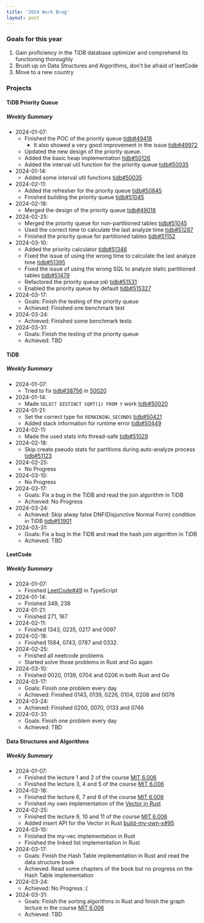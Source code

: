 ```yaml
---
title: '2024 Work Brag'
layout: post
---
```


### Goals for this year

1. Gain proficiency in the TiDB database optimizer and comprehend its functioning thoroughly
2. Brush up on Data Structures and Algorithms, don't be afraid of leetCode
3. Move to a new country

### Projects

#### TiDB Priority Queue

##### Weekly Summary

- 2024-01-07:
  - Finished the POC of the priority queue [tidb#49418](https://github.com/pingcap/tidb/pull/49418)
    - It also showed a very good improvement in the issue [tidb#49972](https://github.com/pingcap/tidb/issues/49972)
  - Updated the new design of the priority queue.
  - Added the basic heap implementation [tidb#50126](https://github.com/pingcap/tidb/pull/50126)
  - Added the interval util function for the priority queue [tidb#50035](https://github.com/pingcap/tidb/pull/50035)
- 2024-01-14:
  - Added some interval util functions [tidb#50035](https://github.com/pingcap/tidb/pull/50035)
- 2024-02-11:
  - Added the refresher for the priority queue [tidb#50845](https://github.com/pingcap/tidb/pull/50845)
  - Finished building the priority queue [tidb#51045](https://github.com/pingcap/tidb/pull/51045)
- 2024-02-18:
  - Merged the design of the priority queue [tidb#49018](https://github.com/pingcap/tidb/pull/49018)
- 2024-02-25:
  - Merged the priority queue for non-partitioned tables [tidb#51045](https://github.com/pingcap/tidb/pull/51045)
  - Used the correct time to calculate the last analyze time [tidb#51287](https://github.com/pingcap/tidb/pull/51287)
  - Finished the priority queue for partitioned tables [tidb#51152](https://github.com/pingcap/tidb/pull/51152)
- 2024-03-10:
  - Added the priority calculator [tidb#51346](https://github.com/pingcap/tidb/pull/51346)
  - Fixed the issue of using the wrong time to calculate the last analyze time [tidb#51395](https://github.com/pingcap/tidb/pull/51395)
  - Fixed the issue of using the wrong SQL to analyze static partitioned tables [tidb#51479](https://github.com/pingcap/tidb/pull/51479)
  - Refactored the priority queue job [tidb#51531](https://github.com/pingcap/tidb/pull/51531)
  - Enabled the priority queue by default [tidb#515327](https://github.com/pingcap/tidb/pull/51537)
- 2024-03-17:
  - Goals: Finish the testing of the priority queue
  - Achieved: Finished one benchmark test
- 2024-03-24:
  - Achieved: Finished some benchmark tests
- 2024-03-31:
  - Goals: Finish the testing of the priority queue
  - Achieved: TBD

#### TiDB

##### Weekly Summary

- 2024-01-07:
  - Tried to fix [tidb#38756](https://github.com/pingcap/tidb/pull/50020) in [50020](https://github.com/pingcap/tidb/pull/50020)
- 2024-01-14:
  - Made `SELECT DISTINCT SQRT(1) FROM t` work [tidb#50020](https://github.com/pingcap/tidb/pull/50020)
- 2024-01-21:
  - Set the correct type for `REMAINING_SECONDS` [tidb#50421](https://github.com/pingcap/tidb/pull/50421)
  - Added stack information for runtime error [tidb#50449](https://github.com/pingcap/tidb/pull/50449)
- 2024-02-11:
  - Made the used stats info thread-safe [tidb#51029](https://github.com/pingcap/tidb/pull/51029)
- 2024-02-18:
  - Skip create pseudo stats for partitions during auto-analyze process [tidb#51123](https://github.com/pingcap/tidb/pull/51123)
- 2024-02-25:
  - No Progress
- 2024-03-10:
  - No Progress
- 2024-03-17:
  - Goals: Fix a bug in the TiDB and read the join algorithm in TiDB
  - Achieved: No Progress
- 2024-03-24:
  - Achieved: Skip alway false DNF(Disjunctive Normal Form) condition in TiDB [tidb#51901](https://github.com/pingcap/tidb/pull/51901)
- 2024-03-31:
  - Goals: Fix a bug in the TiDB and read the hash join algorithm in TiDB
  - Achieved: TBD

#### LeetCode

##### Weekly Summary

- 2024-01-07:
  - Finished [LeetCode#49](https://leetcode.com/problems/group-anagrams/description/) in TypeScript
- 2024-01-14:
  - Finished 349, 238
- 2024-01-21:
  - Finished 271, 167
- 2024-02-11:
  - Finished 1343, 0235, 0217 and 0097
- 2024-02-18:
  - Finished 1584, 0743, 0787 and 0332.
- 2024-02-25:
  - Finished all neetcode problems
  - Started solve those problems in Rust and Go again
- 2024-03-10:
  - Finished 0020, 0139, 0704 and 0206 in both Rust and Go
- 2024-03-17:
  - Goals: Finish one problem every day
  - Achieved: Finished 0143, 0139, 0226, 0104, 0208 and 0078
- 2024-03-24:
  - Achieved: Finished 0200, 0070, 0133 and 0746
- 2024-03-31:
  - Goals: Finish one problem every day
  - Achieved: TBD

#### Data Structures and Algorithms

##### Weekly Summary

- 2024-01-07:
  - Finished the lecture 1 and 2 of the course [MIT 6.006]
  - Finished the lecture 3, 4 and 5 of the course [MIT 6.006]
- 2024-02-18:
  - Finished the lecture 6, 7 and 8 of the course [MIT 6.006]
  - Finished my own implementation of the [Vector in Rust](https://github.com/hi-rustin/build-my-own-x/pull/87)
- 2024-02-25:
  - Finished the lecture 9, 10 and 11 of the course [MIT 6.006]
  - Added insert API for the Vector in Rust [build-my-own-x#95](https://github.com/hi-rustin/build-my-own-x/pull/95)
- 2024-03-10:
  - Finished the my-vec implementation in Rust
  - Finished the linked list implementation in Rust
- 2024-03-17:
  - Goals: Finish the Hash Table implementation in Rust and read the data structure book
  - Achieved: Read some chapters of the book but no progress on the Hash Table implementation
- 2024-03-24:
  - Achieved: No Progress :(
- 2024-03-31:
  - Goals: Finish the sorting algorithms in Rust and finish the graph lecture in the course [MIT 6.006]
  - Achieved: TBD

[MIT 6.006]: https://www.youtube.com/playlist?list=PLUl4u3cNGP63EdVPNLG3ToM6LaEUuStEY
